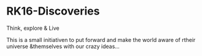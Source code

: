 # RK16-Discoveries
Think, explore & Live

This is a small initiativen to put forward and make the world aware of rtheir universe &themselves with our crazy ideas...
